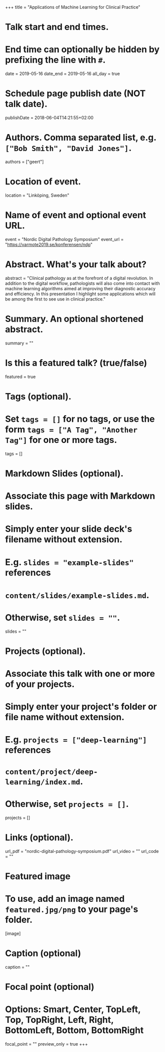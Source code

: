 +++
title = "Applications of Machine Learning for Clinical Practice"

# Talk start and end times.
#   End time can optionally be hidden by prefixing the line with `#`.
date = 2019-05-16
date_end = 2019-05-16
all_day = true

# Schedule page publish date (NOT talk date).
publishDate = 2018-06-04T14:21:55+02:00

# Authors. Comma separated list, e.g. `["Bob Smith", "David Jones"]`.
authors = ["geert"]

# Location of event.
location = "Linköping, Sweden"

# Name of event and optional event URL.
event = "Nordic Digital Pathology Symposium"
event_url = "https://varmote2019.se/konferensen/ndp"

# Abstract. What's your talk about?
abstract = "Clinical pathology as at the forefront of a digital revolution. In addition to the digital workflow, pathologists will also come into contact with machine learning algorithms aimed at improving their diagnostic accuracy and efficiency. In this presentation I highlight some applications which will be among the first to see use in clinical practice."

# Summary. An optional shortened abstract.
summary = ""

# Is this a featured talk? (true/false)
featured = true

# Tags (optional).
#   Set `tags = []` for no tags, or use the form `tags = ["A Tag", "Another Tag"]` for one or more tags.
tags = []

# Markdown Slides (optional).
#   Associate this page with Markdown slides.
#   Simply enter your slide deck's filename without extension.
#   E.g. `slides = "example-slides"` references 
#   `content/slides/example-slides.md`.
#   Otherwise, set `slides = ""`.
slides = ""

# Projects (optional).
#   Associate this talk with one or more of your projects.
#   Simply enter your project's folder or file name without extension.
#   E.g. `projects = ["deep-learning"]` references 
#   `content/project/deep-learning/index.md`.
#   Otherwise, set `projects = []`.
projects = []

# Links (optional).
url_pdf = "nordic-digital-pathology-symposium.pdf"
url_video = ""
url_code = ""

# Featured image
# To use, add an image named `featured.jpg/png` to your page's folder. 
[image]
  # Caption (optional)
  caption = ""

  # Focal point (optional)
  # Options: Smart, Center, TopLeft, Top, TopRight, Left, Right, BottomLeft, Bottom, BottomRight
  focal_point = ""
  preview_only = true
+++
